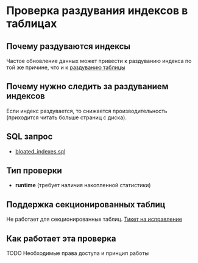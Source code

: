 # Проверка раздувания индексов в таблицах

## Почему раздуваются индексы

Частое обновление данных может привести к раздуванию индекса по той же причине, что и
к [раздуванию таблицы](bloated_tables.md)

## Почему нужно следить за раздуванием индексов

Если индекс раздувается, то снижается производительность (приходится читать больше страниц с диска).

## SQL запрос

- [bloated_indexes.sql](https://github.com/mfvanek/pg-index-health-sql/blob/master/sql/bloated_indexes.sql)

## Тип проверки

- **runtime** (требует наличия накопленной статистики)

## Поддержка секционированных таблиц

Не работает для секционированных таблиц. [Тикет на исправление](https://github.com/mfvanek/pg-index-health/issues/589)

## Как работает эта проверка

TODO Необходимые права доступа и принцип работы

